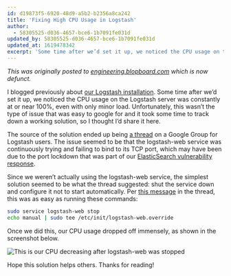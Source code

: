 ```yaml
---
id: d19873f5-6920-48d9-a5b2-b2356a8ca242
title: 'Fixing High CPU Usage in Logstash'
author:
  - 58305525-d036-4657-bce6-1b7091fe031d
updated_by: 58305525-d036-4657-bce6-1b7091fe031d
updated_at: 1619478342
excerpt: 'Some time after we’d set it up, we noticed the CPU usage on the Logstash server was constantly at or near 100%, even with only minor load.'
---
```

*This was originally posted to [engineering.blopboard.com](http://web.archive.org/web/20151023063559/http://engineering.blopboard.com/about-blopboard) which is now defunct.*

I blogged previously about [our Logstash installation](/2014/06/18/centralized-logging-with-monolog-logstash-and-elasticsearch/). Some time after we’d set it up, we noticed the CPU usage on the Logstash server was constantly at or near 100%, even with only minor load. Unfortunately, this wasn’t the type of issue that was easy to google for and it took some time to track down a working solution, so I thought I’d share it here.

The source of the solution ended up being [a thread](http://web.archive.org/web/20150522063456/https://groups.google.com/d/msg/logstash-users/cgOIqxr_J4g) on a Google Group for Logstash users. The issue seemed to be that the logstash-web service was continuously trying and failing to bind to its TCP port, which may have been due to the port lockdown that was part of our [ElasticSearch vulnerability response](/2014/08/13/elasticsearch-vulnerability/).

Since we weren’t actually using the logstash-web service, the simplest solution seemed to be what the thread suggested: shut the service down and configure it not to start automatically. Per [this message](http://web.archive.org/web/20150522063456/https://groups.google.com/d/msg/logstash-users/cgOIqxr_J4g/0zksh_Fcjc8J) in the thread, this was as easy as running these commands:

```bash
sudo service logstash-web stop
echo manual | sudo tee /etc/init/logstash-web.override
```

Once we did this, our CPU usage dropped off immensely, as shown in the screenshot below.

<img src="http://web.archive.org/web/20150522063456im_/http://blopboard-wordpress.s3.amazonaws.com/wp-content/uploads/2014/07/Screen-Shot-2014-07-11-at-12.21.25-PM.png" alt="This is our CPU decreasing after logstash-web was stopped" />

Hope this solution helps others. Thanks for reading!